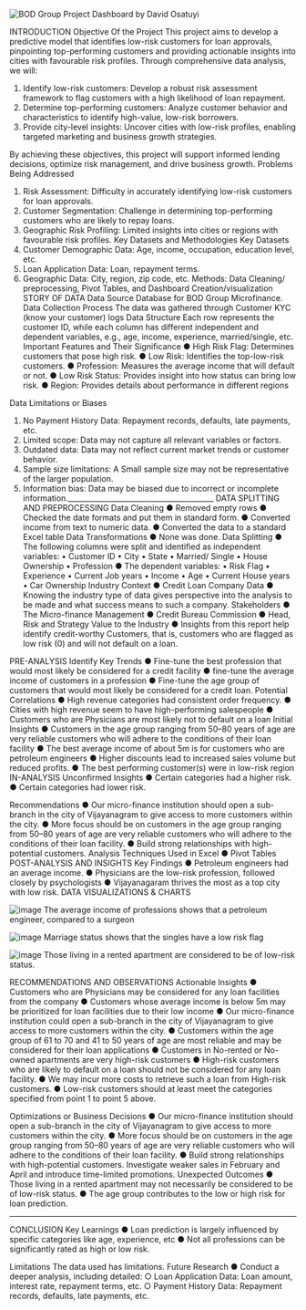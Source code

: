 ![BOD Group Project Dashboard by David Osatuyi](https://github.com/user-attachments/assets/14c0822d-8678-4562-85fe-0748aca75fac)

INTRODUCTION
Objective Of the Project
This project aims to develop a predictive model that identifies low-risk customers for loan approvals, pinpointing top-performing customers and providing actionable insights into cities with favourable risk profiles. Through comprehensive data analysis, we will:

1. Identify low-risk customers: Develop a robust risk assessment framework to flag customers with a high likelihood of loan repayment.
2. Determine top-performing customers: Analyze customer behavior and characteristics to identify high-value, low-risk borrowers.
3. Provide city-level insights: Uncover cities with low-risk profiles, enabling targeted marketing and business growth strategies.

By achieving these objectives, this project will support informed lending decisions, optimize risk management, and drive business growth.
Problems Being Addressed
1. Risk Assessment: Difficulty in accurately identifying low-risk customers for loan approvals.
2. Customer Segmentation: Challenge in determining top-performing customers who are likely to repay loans.
3. Geographic Risk Profiling: Limited insights into cities or regions with favourable risk profiles.
Key Datasets and Methodologies
Key Datasets
1. Customer Demographic Data: Age, income, occupation, education level, etc.
2. Loan Application Data: Loan, repayment terms.
3. Geographic Data: City, region, zip code, etc.
Methods:
Data Cleaning/ preprocessing, Pivot Tables, and Dashboard Creation/visualization
STORY OF DATA
Data Source
Database for BOD Group Microfinance.
Data Collection Process
The data was gathered through Customer KYC (know your customer) logs
Data Structure
Each row represents the customer ID, while each column has different independent and dependent variables, e.g., age, income, experience, married/single, etc.
Important Features and Their Significance
● High Risk Flag: Determines customers that pose high risk.
● Low Risk: Identifies the top-low-risk customers.
● Profession: Measures the average income that will default or not.
● Low Risk Status: Provides insight into how status can bring low risk.
● Region: Provides details about performance in different regions

Data Limitations or Biases
1. No Payment History Data: Repayment records, defaults, late payments, etc.
2. Limited scope: Data may not capture all relevant variables or factors.
3. Outdated data: Data may not reflect current market trends or customer behavior.
4. Sample size limitations: A Small sample size may not be representative of the larger population.
5. Information bias: Data may be biased due to incorrect or incomplete information.________________________________________
DATA SPLITTING AND PREPROCESSING
Data Cleaning
● Removed empty rows
● Checked the date formats and put them in standard form.
● Converted income from text to numeric data.
● Converted the data to a standard Excel table
Data Transformations
● None was done.
Data Splitting
● The following columns were split and identified as independent variables:
• Customer ID
• City
• State
• Married/ Single
• House Ownership
• Profession
● The dependent variables:
• Risk Flag
• Experience
• Current Job years
• Income
• Age
• Current House years
• Car Ownership
Industry Context
● Credit Loan Company Data
● Knowing the industry type of data gives perspective into the analysis to be made and what success means to such a company.
Stakeholders
● The Micro-finance Management
● Credit Bureau Commission
● Head, Risk and Strategy
Value to the Industry
● Insights from this report help identify credit-worthy Customers, that is, customers who are flagged as low risk (0) and will not default on a loan.

PRE-ANALYSIS
Identify Key Trends
● Fine-tune the best profession that would most likely be considered for a credit facility
● fine-tune the average income of customers in a profession
● Fine-tune the age group of customers that would most likely be considered for a credit loan.
Potential Correlations
● High revenue categories had consistent order frequency.
● Cities with high revenue seem to have high-performing salespeople
● Customers who are Physicians are most likely not to default on a loan
Initial Insights
● Customers in the age group ranging from 50–80 years of age are very reliable customers who will adhere to the conditions of their loan facility
● The best average income of about 5m is for customers who are petroleum engineers
● Higher discounts lead to increased sales volume but reduced profits.
● The best performing customer(s) were in low-risk region
IN-ANALYSIS
Unconfirmed Insights
● Certain categories had a higher risk.
● Certain categories had lower risk.

Recommendations
● Our micro-finance institution should open a sub-branch in the city of Vijayanagram to give access to more customers within the city.
● More focus should be on customers in the age group ranging from 50–80 years of age are very reliable customers who will adhere to the conditions of their loan facility.
● Build strong relationships with high-potential customers.
Analysis Techniques Used in Excel
● Pivot Tables
POST-ANALYSIS AND INSIGHTS
Key Findings
● Petroleum engineers had an average income.
● Physicians are the low-risk profession, followed closely by psychologists
● Vijayanagaram thrives the most as a top city with low risk.
DATA VISUALIZATIONS & CHARTS

![image](https://github.com/user-attachments/assets/249acbd6-850b-4ee2-8ec2-50499bd588fc)
The average income of professions shows that a petroleum engineer, compared to a surgeon

![image](https://github.com/user-attachments/assets/5cc95bb8-580a-47e2-83d9-c74a098a7ce7)
Marriage status shows that the singles have a low risk flag

![image](https://github.com/user-attachments/assets/d36e6491-5a4d-4754-8a56-80acf48dcf6b)
Those living in a rented apartment are considered to be of low-risk status.

RECOMMENDATIONS AND OBSERVATIONS
Actionable Insights
● Customers who are Physicians may be considered for any loan facilities from the company
● Customers whose average income is below 5m may be prioritized for loan facilities due to their low income
● Our micro-finance institution could open a sub-branch in the city of Vijayanagram to give access to more customers within the city.
● Customers within the age group of 61 to 70 and 41 to 50 years of age are most reliable and may be considered for their loan applications
● Customers in No-rented or No-owned apartments are very high-risk customers
● High-risk customers who are likely to default on a loan should not be considered for any loan facility.
● We may incur more costs to retrieve such a loan from High-risk customers.
● Low-risk customers should at least meet the categories specified from point 1 to point 5 above.

Optimizations or Business Decisions
● Our micro-finance institution should open a sub-branch in the city of Vijayanagram to give access to more customers within the city.
● More focus should be on customers in the age group ranging from 50–80 years of age are very reliable customers who will adhere to the conditions of their loan facility.
● Build strong relationships with high-potential customers. Investigate weaker sales in February and April and introduce time-limited promotions.
Unexpected Outcomes
● Those living in a rented apartment may not necessarily be considered to be of low-risk status.
● The age group contributes to the low or high risk for loan prediction.

________________________________________

CONCLUSION
Key Learnings
● Loan prediction is largely influenced by specific categories like age, experience, etc
● Not all professions can be significantly rated as high or low risk.

Limitations
The data used has limitations.
Future Research
● Conduct a deeper analysis, including detailed:
○ Loan Application Data: Loan amount, interest rate, repayment terms, etc.
○ Payment History Data: Repayment records, defaults, late payments, etc.

